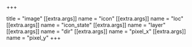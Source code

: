 +++

title = "image"
[[extra.args]]
name = "icon"
[[extra.args]]
name = "loc"
[[extra.args]]
name = "icon_state"
[[extra.args]]
name = "layer"
[[extra.args]]
name = "dir"
[[extra.args]]
name = "pixel_x"
[[extra.args]]
name = "pixel_y"
+++